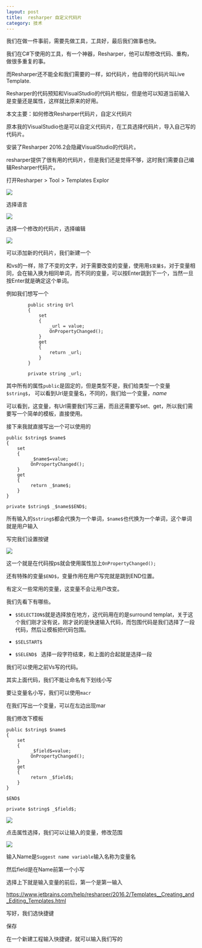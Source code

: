 ```yaml
---
layout: post
title:  resharper 自定义代码片 
category: 技术 
---
```


我们在做一件事前，需要先做工具，工具好，最后我们做事也快。

我们在C#下使用的工具，有一个神器，Resharper，他可以帮修改代码、重构，做很多重复的事。

而Resharper还不能全和我们需要的一样，如代码片，他自带的代码片叫Live Template.

Resharper的代码预知和VisualStudio的代码片相似，但是他可以知道当前输入
是变量还是属性，这样就比原来的好用。

本文主要：如何修改Resharper代码片，自定义代码片

<!--more-->

原本我的VisualStudio也是可以自定义代码片，在工具选择代码片，导入自己写的代码片。

安装了Resharper 2016.2会隐藏VisualStudio的代码片。

resharper提供了很有用的代码片，但是我们还是觉得不够，这时我们需要自己编辑Resharper代码片。

打开Resharper > Tool > Templates Explor

![](http://7xqpl8.com1.z0.glb.clouddn.com/76a67ab5-7429-4e23-8bd2-6d6d68755c8e2016122205413.jpg)

选择语言

![](http://7xqpl8.com1.z0.glb.clouddn.com/76a67ab5-7429-4e23-8bd2-6d6d68755c8e2016122205450.jpg)

选择一个修改的代码片，选择编辑

![](http://7xqpl8.com1.z0.glb.clouddn.com/76a67ab5-7429-4e23-8bd2-6d6d68755c8e2016122205827.jpg)

可以添加新的代码片，我们新建一个

和vs的一样，除了不变的文字，对于需要改变的变量，使用用`$变量$`，对于变量相同，会在输入换为相同单词，而不同的变量，可以按Enter跳到下一个，当然一旦按Enter就是确定这个单词。

例如我们想写一个

```
        public string Url
        {
            set
            {
                _url = value;
                OnPropertyChanged();
            }
            get
            {
                return _url;
            }
        }

        private string _url;

```

其中所有的属性`public`是固定的，但是类型不是，我们给类型一个变量`$string$`，
可以看到Url是变量名，不同的，我们给一个变量，$name$

可以看到，这变量，有Url需要我们写三遍，而且还需要写set、get，所以我们需要写一个简单的模板，直接使用。

接下来我就直接写出一个可以使用的

```
public $string$ $name$
{
    set
    {
         _$name$=value;  
		 OnPropertyChanged();       
    }
    get
    {
         return _$name$;
    }
}

private $string$ _$name$$END$;

```

所有输入的`$string$`都会代换为一个单词，`$name$`也代换为一个单词，这个单词就是用户输入

写完我们设置按键

![](http://7xqpl8.com1.z0.glb.clouddn.com/136fe646-e19f-446e-99e9-0159fa8e5fca2016123193729.jpg)

这一个就是在代码按ps就会使用属性加上`OnPropertyChanged();`


还有特殊的变量`$END$`，变量作用在用户写完就是跳到END位置。

有定义一些常用的变量，这变量不会让用户改变。

我们先看下有哪些。

 - `$SELECTION$`就是选择放在地方，这代码用在的是surround templat，关于这个我们刚才没有说，刚才说的是快速输入代码，而包围代码是我们选择了一段代码，然后让模板把代码包围。

 - `$SELSTART$`

 - `$SELEND$ ` 选择一段字符结束，和上面的合起就是选择一段

我们可以使用之前Vs写的代码。

其实上面代码，我们不能让命名有下划线小写

要让变量名小写，我们可以使用`macr`

在我们写出一个变量，可以在左边出现mar

我们修改下模板

```
public $string$ $name$
{
    set
    {
         _$field$=value;  
		 OnPropertyChanged();       
    }
    get
    {
         return _$field$;
    }
}

$END$

private $string$ _$field$;

```

![](http://7xqpl8.com1.z0.glb.clouddn.com/76a67ab5-7429-4e23-8bd2-6d6d68755c8e2016122213645.jpg)

点击属性选择，我们可以让输入的变量，修改范围

![](http://7xqpl8.com1.z0.glb.clouddn.com/76a67ab5-7429-4e23-8bd2-6d6d68755c8e2016122213830.jpg)

输入Name是`Suggest name variable`输入名称为变量名

然后field是在Name前第一个小写

选择上下就是输入变量的前后，第一个是第一输入

https://www.jetbrains.com/help/resharper/2016.2/Templates__Creating_and_Editing_Templates.html

写好，我们选快捷键

保存

在一个新建工程输入快捷键，就可以输入我们写的

